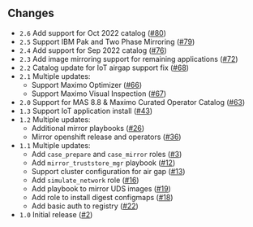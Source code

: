 ## Changes

- `2.6` Add support for Oct 2022 catalog ([#80](https://github.com/ibm-mas/ansible-airgap/pull/80))
- `2.5` Support IBM Pak and Two Phase Mirroring ([#79](https://github.com/ibm-mas/ansible-airgap/pull/79))
- `2.4` Add support for Sep 2022 catalog ([#76](https://github.com/ibm-mas/ansible-airgap/pull/76))
- `2.3` Add image mirroring support for remaining applications ([#72](https://github.com/ibm-mas/ansible-airgap/pull/72))
- `2.2` Catalog update for IoT airgap support fix ([#68](https://github.com/ibm-mas/ansible-airgap/pull/68))
- `2.1` Multiple updates:
    - Support Maximo Optimizer ([#66](https://github.com/ibm-mas/ansible-airgap/pull/66))
    - Support Maximo Visual Inspection ([#67](https://github.com/ibm-mas/ansible-airgap/pull/67))
- `2.0` Support for MAS 8.8 & Maximo Curated Operator Catalog ([#63](https://github.com/ibm-mas/ansible-airgap/pull/63))
- `1.3` Support IoT application install ([#43](https://github.com/ibm-mas/ansible-airgap/pull/43))
- `1.2` Multiple updates:
    - Additional mirror playbooks ([#26](https://github.com/ibm-mas/ansible-airgap/pull/26))
    - Mirror openshift release and operators ([#36](https://github.com/ibm-mas/ansible-airgap/pull/36))
- `1.1` Multiple updates:
    - Add `case_prepare` and `case_mirror` roles ([#3](https://github.com/ibm-mas/ansible-airgap/pull/3))
    - Add `mirror_truststore_mgr` playbook ([#12](https://github.com/ibm-mas/ansible-airgap/pull/12))
    - Support cluster configuration for air gap ([#13](https://github.com/ibm-mas/ansible-airgap/pull/13))
    - Add `simulate_network` role ([#16](https://github.com/ibm-mas/ansible-airgap/pull/16))
    - Add playbook to mirror UDS images ([#19](https://github.com/ibm-mas/ansible-airgap/pull/19))
    - Add role to install digest configmaps ([#18](https://github.com/ibm-mas/ansible-airgap/pull/18))
    - Add basic auth to registry ([#22](https://github.com/ibm-mas/ansible-airgap/pull/22))
- `1.0` Initial release ([#2](https://github.com/ibm-mas/ansible-airgap/pull/2))

